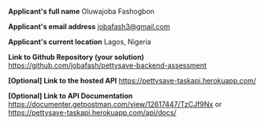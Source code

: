 **Applicant's full name** Oluwajoba Fashogbon

**Applicant's email address** jobafash3@gmail.com
 
**Applicant's current location** Lagos, Nigeria

**Link to Github Repository (your solution)** https://github.com/jobafash/pettysave-backend-assessment

**[Optional] Link to the hosted API** https://pettysave-taskapi.herokuapp.com/

**[Optional] Link to API Documentation** https://documenter.getpostman.com/view/12617447/TzCJf9Nx or https://pettysave-taskapi.herokuapp.com/api/docs/
